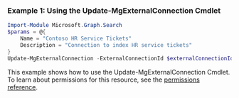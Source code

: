 ### Example 1: Using the Update-MgExternalConnection Cmdlet
```powershell
Import-Module Microsoft.Graph.Search
$params = @{
	Name = "Contoso HR Service Tickets"
	Description = "Connection to index HR service tickets"
}
Update-MgExternalConnection -ExternalConnectionId $externalConnectionId -BodyParameter $params
```
This example shows how to use the Update-MgExternalConnection Cmdlet.
To learn about permissions for this resource, see the [permissions reference](/graph/permissions-reference).
